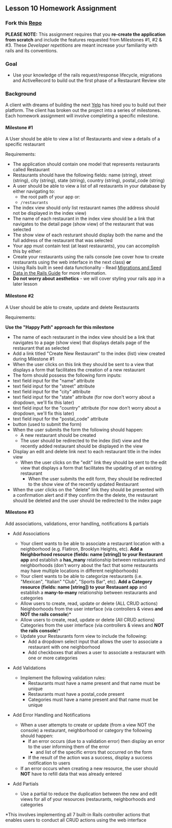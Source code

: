 ## Lesson 10 Homework Assignment

### Fork this [Repo](https://github.com/ROR101KG-0416/lesson-10-homework)

**PLEASE NOTE:** This assignment requires that you **re-create the application from scratch** and include the features requested from Milestones #1, #2 & #3. These *Developer repetitions* are meant increase your familiarity with rails and its conventions.

### Goal

- Use your knowledge of the rails request/response lifecycle, migrations and ActiveRecord to build out the first phase of a Restaurant Review site

### Background

A client with dreams of building the next [Yelp](http://yelp.com/) has hired you to build out their platform. The client has broken out the project into a series of milestones. Each homework assignment will involve completing a specific milestone.

#### Milestone #1

A User should be able to view a list of Restaurants and view a details of a specific restaurant

Requirements:
- The application should contain one model that represents restaurants called Restaurant
- Restaurants should have the following fields: name (string), street (string), city (string), state (string), country (string), postal_code (string)
- A user should be able to view a list of all restaurants in your database by either navigating to:
  -  the root path of your app or:
  - `/restaurants`
- The index view should only list restaurant names (the address should not be displayed in the index view)
- The name of each restaurant in the index view should be a link that navigates to the detail page (show view) of the restaurant that was selected
- The show view of each resturant should display both the name and the full address of the restaurant that was selected
- Your app must contain test (at least restaurants), you can accomplish this by either:
 - Create your restaurants using the rails console (we cover how to create restaurants using the web interface in the next class)
 **or**
 -  Using Rails built in seed data functionality - Read [Migrations and Seed Data in the Rails Guide](http://edgeguides.rubyonrails.org/active_record_migrations.html#migrations-and-seed-data) for more information.
- **Do not worry about aesthetics** - we will cover styling your rails app in a later lesson

#### Milestone #2

A User should be able to create, update and delete Restaurants

Requirements:

**Use the "Happy Path" approach for this milestone**

- The name of each restaurant in the index view should be a link that navigates to a page (show view) that displays details page of the restaurant that as selected
- Add a link titled "Create New Restaurant" to the index (list) view created during Milestone #1
- When the user clicks on this link they should be sent to a view that displays a form that facilitates the creation of a new restaurant
- The form should possess the following form inputs:
 - text field input for the "name" attribute
 - text field input for the "street" attribute
 - text field input for the "city" attribute
 - text field input for the "state" attribute (for now don't worry about a dropdown, we'll fix this later)
 - text field input for the "country" attribute (for now don't worry about a dropdown, we'll fix this later)
 - text field input for the "postal_code" attribute
 - button (used to submit the form)
- When the user submits the form the following should happen:
  - A new restaurant should be created
  - The user should be redirected to the index (list) view and the recently added restaurant should be displayed in the view
- Display an edit and delete link next to each restaurant title in the index view
  - When the user clicks on the "edit" link they should be sent to the edit view that displays a form that facilitates the updating of an existing restaurant
    - When the user submits the edit form, they should be redirected to the show view of the recently updated Restaurant
 - When the user clicks on the "delete" link they should be presented with a confirmation alert and if they confirm the the delete, the restaurant should be deleted and the user should be redirected to the index page

#### Milestone #3

Add associations, validations, error handling, notifications & partials

- Add Associations
  - Your client wants to be able to associate a restaurant location with a neighborhood (e.g. Flatiron, Brooklyn Heights, etc). **Add a Neighborhood resource (fields: name [string]) to your Restaurant app** and establish a **has_many** relationship between restaurants and neighborhoods (don't worry about the fact that some restaurants may have multiple locations in different neighborhoods)
  - Your client wants to be able to categorize restaurants (i.e. "Mexican", "Italian" "Club", "Sports Bar", etc). **Add a Category resource (fields: name [string]) to your Restauant app** and establish a **many-to-many** relationship between restaurants and categories
  - Allow users to create, read, update or delete (ALL CRUD actions) Neighborhoods from the user interface (via controllers & views **and NOT the rails console**)*
  - Allow users to create, read, update or delete (All CRUD actions) Categories from the user interface (via controllers & views and **NOT the rails console**)*
  - Update your Restaurants form view to include the following:
    - Add a dropdown select input that allows the user to associate a restaurant with one neighborhood
    - Add checkboxes that allows a user to associate a restaurant with one or more categories


- Add Validations
  - Implement the following validation rules:
    - Restaurants must have a name present and that name must be unique
    - Restaurants must have a postal_code present
    - Categories must have a name present and that name must be unique


- Add Error Handling and Notifications
  - When a user attempts to create or update (from a view NOT the console) a restaurant, neighborhood or category the following should happen:
    - If an error occurs (due to a validation error) then display an error to the user informing them of the error
      - and list of the specific errors that occurred on the form
    - If the result of the action was a success, display a success notification to users
  - If an error occurs when creating a new resource, the user should **NOT** have to refill data that was already entered


- Add Partials
  - Use a partial to reduce the duplication between the new and edit views for all of your resources (restaurants, neighborhoods and categories

*This involves implementing all 7 built-in Rails controller actions that enables users to conduct all CRUD actions using the web interface
